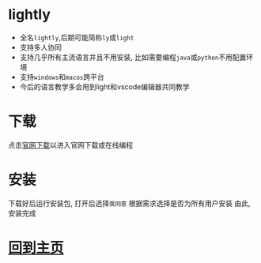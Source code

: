 # lightly
- 全名`lightly`,后期可能简称`ly`或`light`
- 支持多人协同
- 支持几乎所有主流语言并且不用安装, 比如需要编程`java`或`python`不用配置环境
- 支持`windows`和`macos`跨平台
- 今后的语言教学多会用到light和vscode编辑器共同教学
# 下载
点击[官网下载](https://lightly.teamcode.com/)以进入官网下载或在线编程
# 安装
下载好后运行安装包, 打开后选择`我同意`
根据需求选择是否为所有用户安装
由此, 安装完成
# [回到主页](index.md)
